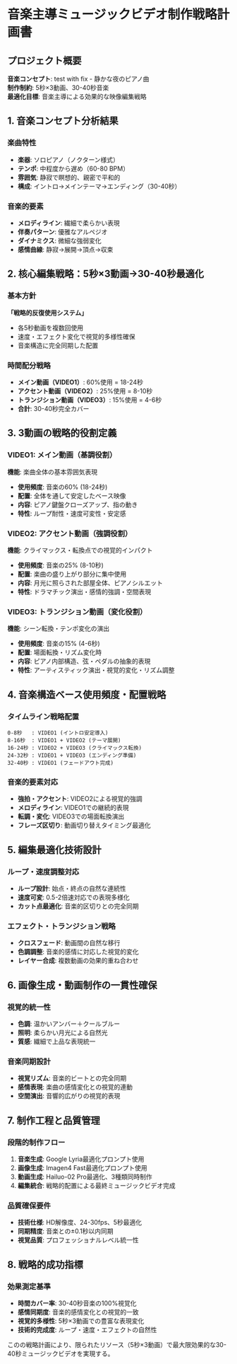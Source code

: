 # 音楽主導ミュージックビデオ制作戦略計画書

## プロジェクト概要
**音楽コンセプト**: test with fix - 静かな夜のピアノ曲  
**制作制約**: 5秒×3動画、30-40秒音楽  
**最適化目標**: 音楽主導による効果的な映像編集戦略

## 1. 音楽コンセプト分析結果

### 楽曲特性
- **楽器**: ソロピアノ（ノクターン様式）
- **テンポ**: 中程度から遅め（60-80 BPM）
- **雰囲気**: 静寂で瞑想的、親密で平和的
- **構成**: イントロ→メインテーマ→エンディング（30-40秒）

### 音楽的要素
- **メロディライン**: 繊細で柔らかい表現
- **伴奏パターン**: 優雅なアルペジオ
- **ダイナミクス**: 微細な強弱変化
- **感情曲線**: 静寂→展開→頂点→収束

## 2. 核心編集戦略：5秒×3動画→30-40秒最適化

### 基本方針
**「戦略的反復使用システム」**
- 各5秒動画を複数回使用
- 速度・エフェクト変化で視覚的多様性確保
- 音楽構造に完全同期した配置

### 時間配分戦略
- **メイン動画（VIDEO1）**: 60%使用 = 18-24秒
- **アクセント動画（VIDEO2）**: 25%使用 = 8-10秒  
- **トランジション動画（VIDEO3）**: 15%使用 = 4-6秒
- **合計**: 30-40秒完全カバー

## 3. 3動画の戦略的役割定義

### VIDEO1: メイン動画（基調役割）
**機能**: 楽曲全体の基本雰囲気表現
- **使用頻度**: 音楽の60% (18-24秒)
- **配置**: 全体を通して安定したベース映像
- **内容**: ピアノ鍵盤クローズアップ、指の動き
- **特性**: ループ耐性・速度可変性・安定感

### VIDEO2: アクセント動画（強調役割）
**機能**: クライマックス・転換点での視覚的インパクト
- **使用頻度**: 音楽の25% (8-10秒)
- **配置**: 楽曲の盛り上がり部分に集中使用
- **内容**: 月光に照らされた部屋全体、ピアノシルエット
- **特性**: ドラマチック演出・感情的強調・空間表現

### VIDEO3: トランジション動画（変化役割）
**機能**: シーン転換・テンポ変化の演出
- **使用頻度**: 音楽の15% (4-6秒)
- **配置**: 場面転換・リズム変化時
- **内容**: ピアノ内部構造、弦・ペダルの抽象的表現
- **特性**: アーティスティック演出・視覚的変化・リズム調整

## 4. 音楽構造ベース使用頻度・配置戦略

### タイムライン戦略配置
```
0-8秒   : VIDEO1 (イントロ安定導入)
8-16秒  : VIDEO1 + VIDEO2 (テーマ展開)
16-24秒 : VIDEO2 + VIDEO3 (クライマックス転換)
24-32秒 : VIDEO1 + VIDEO3 (エンディング準備)
32-40秒 : VIDEO1 (フェードアウト完成)
```

### 音楽的要素対応
- **強拍・アクセント**: VIDEO2による視覚的強調
- **メロディライン**: VIDEO1での継続的表現
- **転調・変化**: VIDEO3での場面転換演出
- **フレーズ区切り**: 動画切り替えタイミング最適化

## 5. 編集最適化技術設計

### ループ・速度調整対応
- **ループ設計**: 始点・終点の自然な連続性
- **速度可変**: 0.5-2倍速対応での表現多様化
- **カット点最適化**: 音楽的区切りとの完全同期

### エフェクト・トランジション戦略
- **クロスフェード**: 動画間の自然な移行
- **色調調整**: 音楽的感情に対応した視覚的変化
- **レイヤー合成**: 複数動画の効果的重ね合わせ

## 6. 画像生成・動画制作の一貫性確保

### 視覚的統一性
- **色調**: 温かいアンバー＋クールブルー
- **照明**: 柔らかい月光による自然光
- **質感**: 繊細で上品な表現統一

### 音楽同期設計
- **視覚リズム**: 音楽的ビートとの完全同期
- **感情表現**: 楽曲の感情変化との視覚的連動
- **空間演出**: 音響的広がりの視覚的表現

## 7. 制作工程と品質管理

### 段階的制作フロー
1. **音楽生成**: Google Lyria最適化プロンプト使用
2. **画像生成**: Imagen4 Fast最適化プロンプト使用  
3. **動画生成**: Hailuo-02 Pro最適化、3種類同時制作
4. **編集統合**: 戦略的配置による最終ミュージックビデオ完成

### 品質確保要件
- **技術仕様**: HD解像度、24-30fps、5秒最適化
- **同期精度**: 音楽との±0.1秒以内同期
- **視覚品質**: プロフェッショナルレベル統一性

## 8. 戦略的成功指標

### 効果測定基準
- **時間カバー率**: 30-40秒音楽の100%視覚化
- **感情同期度**: 音楽的感情変化との視覚的一致
- **視覚的多様性**: 5秒×3動画での豊富な表現変化
- **技術的完成度**: ループ・速度・エフェクトの自然性

このの戦略計画により、限られたリソース（5秒×3動画）で最大限効果的な30-40秒ミュージックビデオを実現する。